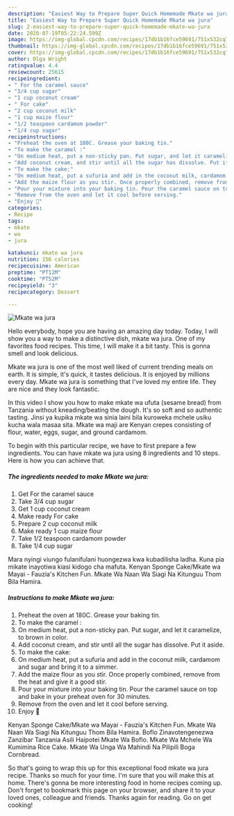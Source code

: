 ```yaml
---
description: "Easiest Way to Prepare Super Quick Homemade Mkate wa jura"
title: "Easiest Way to Prepare Super Quick Homemade Mkate wa jura"
slug: 2-easiest-way-to-prepare-super-quick-homemade-mkate-wa-jura
date: 2020-07-19T05:22:24.599Z
image: https://img-global.cpcdn.com/recipes/17db1b16fce59691/751x532cq70/mkate-wa-jura-recipe-main-photo.jpg
thumbnail: https://img-global.cpcdn.com/recipes/17db1b16fce59691/751x532cq70/mkate-wa-jura-recipe-main-photo.jpg
cover: https://img-global.cpcdn.com/recipes/17db1b16fce59691/751x532cq70/mkate-wa-jura-recipe-main-photo.jpg
author: Olga Wright
ratingvalue: 4.4
reviewcount: 25615
recipeingredient:
- " For the caramel sauce"
- "3/4 cup sugar"
- "1 cup coconut cream"
- " For cake"
- "2 cup coconut milk"
- "1 cup maize flour"
- "1/2 teaspoon cardamom powder"
- "1/4 cup sugar"
recipeinstructions:
- "Preheat the oven at 180C. Grease your baking tin."
- "To make the caramel :"
- "On medium heat, put a non-sticky pan. Put sugar, and let it caramelize, to brown in color."
- "Add coconut cream, and stir until all the sugar has dissolve. Put it aside."
- "To make the cake:"
- "On medium heat, put a sufuria and add in the coconut milk, cardamom and sugar and bring it to a simmer."
- "Add the maize flour as you stir. Once properly combined, remove from the heat and give it a good stir."
- "Pour your mixture into your baking tin. Pour the caramel sauce on top and bake in your preheat oven for 30 minutes."
- "Remove from the oven and let it cool before serving."
- "Enjoy 🌹"
categories:
- Recipe
tags:
- mkate
- wa
- jura

katakunci: mkate wa jura 
nutrition: 156 calories
recipecuisine: American
preptime: "PT12M"
cooktime: "PT52M"
recipeyield: "3"
recipecategory: Dessert

---
```



![Mkate wa jura](https://img-global.cpcdn.com/recipes/17db1b16fce59691/751x532cq70/mkate-wa-jura-recipe-main-photo.jpg)

Hello everybody, hope you are having an amazing day today. Today, I will show you a way to make a distinctive dish, mkate wa jura. One of my favorites food recipes. This time, I will make it a bit tasty. This is gonna smell and look delicious.

Mkate wa jura is one of the most well liked of current trending meals on earth. It is simple, it's quick, it tastes delicious. It is enjoyed by millions every day. Mkate wa jura is something that I've loved my entire life. They are nice and they look fantastic.

In this video I show you how to make mkate wa ufuta (sesame bread) from Tanzania without kneading/beating the dough. It&#39;s so soft and so authentic tasting. Jinsi ya kupika mkate wa sinia laini bila kuroweka mchele usiku kucha wala masaa sita. Mkate wa maji are Kenyan crepes consisting of flour, water, eggs, sugar, and ground cardamom.


To begin with this particular recipe, we have to first prepare a few ingredients. You can have mkate wa jura using 8 ingredients and 10 steps. Here is how you can achieve that.

<!--inarticleads1-->

##### The ingredients needed to make Mkate wa jura:

1. Get  For the caramel sauce
1. Take 3/4 cup sugar
1. Get 1 cup coconut cream
1. Make ready  For cake
1. Prepare 2 cup coconut milk
1. Make ready 1 cup maize flour
1. Take 1/2 teaspoon cardamom powder
1. Take 1/4 cup sugar


Mara nyingi viungo fulanifulani huongezwa kwa kubadilisha ladha. Kuna pia mikate inayotiwa kiasi kidogo cha mafuta. Kenyan Sponge Cake/Mkate wa Mayai - Fauzia&#39;s Kitchen Fun. Mkate Wa Naan Wa Siagi Na Kitunguu Thom Bila Hamira. 

<!--inarticleads2-->

##### Instructions to make Mkate wa jura:

1. Preheat the oven at 180C. Grease your baking tin.
1. To make the caramel :
1. On medium heat, put a non-sticky pan. Put sugar, and let it caramelize, to brown in color.
1. Add coconut cream, and stir until all the sugar has dissolve. Put it aside.
1. To make the cake:
1. On medium heat, put a sufuria and add in the coconut milk, cardamom and sugar and bring it to a simmer.
1. Add the maize flour as you stir. Once properly combined, remove from the heat and give it a good stir.
1. Pour your mixture into your baking tin. Pour the caramel sauce on top and bake in your preheat oven for 30 minutes.
1. Remove from the oven and let it cool before serving.
1. Enjoy 🌹


Kenyan Sponge Cake/Mkate wa Mayai - Fauzia&#39;s Kitchen Fun. Mkate Wa Naan Wa Siagi Na Kitunguu Thom Bila Hamira. Boflo Zinavotengenezwa Zanzibar Tanzania Asili Haipotei Mkate Wa Boflo. Mkate Wa Mchele Wa Kumimina Rice Cake. Mkate Wa Unga Wa Mahindi Na Pilipili Boga Cornbread. 

So that's going to wrap this up for this exceptional food mkate wa jura recipe. Thanks so much for your time. I'm sure that you will make this at home. There's gonna be more interesting food in home recipes coming up. Don't forget to bookmark this page on your browser, and share it to your loved ones, colleague and friends. Thanks again for reading. Go on get cooking!
